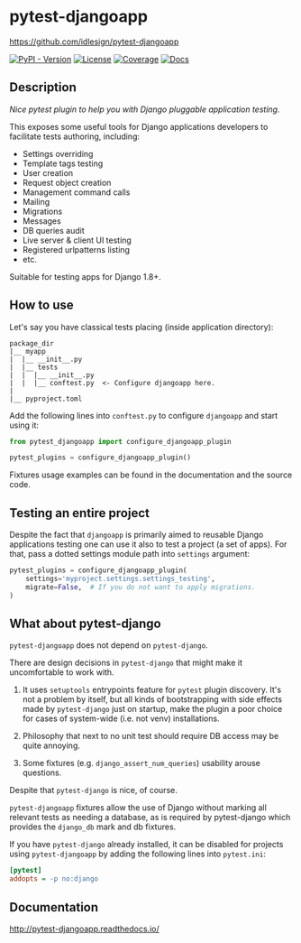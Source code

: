 # pytest-djangoapp

<https://github.com/idlesign/pytest-djangoapp>

[![PyPI - Version](https://img.shields.io/pypi/v/pytest-djangoapp)](https://pypi.python.org/pypi/pytest-djangoapp)
[![License](https://img.shields.io/pypi/l/pytest-djangoapp)](https://pypi.python.org/pypi/pytest-djangoapp)
[![Coverage](https://img.shields.io/coverallsCoverage/github/idlesign/pytest-djangoapp)](https://coveralls.io/r/idlesign/pytest-djangoapp)
[![Docs](https://img.shields.io/readthedocs/pytest-djangoapp)](https://pytest-djangoapp.readthedocs.io/)


## Description

*Nice pytest plugin to help you with Django pluggable application testing.*

This exposes some useful tools for Django applications developers to facilitate tests authoring, including:

* Settings overriding
* Template tags testing
* User creation
* Request object creation
* Management command calls
* Mailing
* Migrations
* Messages
* DB queries audit
* Live server & client UI testing
* Registered urlpatterns listing
* etc.

Suitable for testing apps for Django 1.8+.


## How to use

Let's say you have classical tests placing (inside application directory):

```
package_dir
|__ myapp
|  |__ __init__.py
|  |__ tests
|  |  |__ __init__.py
|  |  |__ conftest.py  <- Configure djangoapp here.
|
|__ pyproject.toml
```

Add the following lines into `conftest.py` to configure `djangoapp` and start using it:

```python title="conftest.py"
from pytest_djangoapp import configure_djangoapp_plugin

pytest_plugins = configure_djangoapp_plugin()
```

Fixtures usage examples can be found in the documentation and the source code.


## Testing an entire project

Despite the fact that `djangoapp` is primarily aimed to reusable
Django applications testing one can use it also to test a project (a set of apps).
For that, pass a dotted settings module path into `settings` argument:

```python
pytest_plugins = configure_djangoapp_plugin(
    settings='myproject.settings.settings_testing',
    migrate=False,  # If you do not want to apply migrations.
)
```


## What about pytest-django

`pytest-djangoapp` does not depend on `pytest-django`.

There are design decisions in `pytest-django` that might make it uncomfortable to work with.

1. It uses `setuptools` entrypoints feature for `pytest` plugin discovery. It's not a problem by itself,
   but all kinds of bootstrapping with side effects made by `pytest-django` just on startup,
   make the plugin a poor choice for cases of system-wide (i.e. not venv) installations.

2. Philosophy that next to no unit test should require DB access may be quite annoying.

3. Some fixtures (e.g. `django_assert_num_queries`) usability arouse questions.

Despite that `pytest-django` is nice, of course.

`pytest-djangoapp` fixtures allow the use of Django without marking all relevant tests as needing
a database, as is required by pytest-django which provides the ``django_db`` mark and db fixtures.

If you have `pytest-django` already installed, it can be disabled for projects
using `pytest-djangoapp` by adding the following lines into ``pytest.ini``:

```ini title="pytest.ini"
[pytest]
addopts = -p no:django
```

## Documentation

http://pytest-djangoapp.readthedocs.io/
